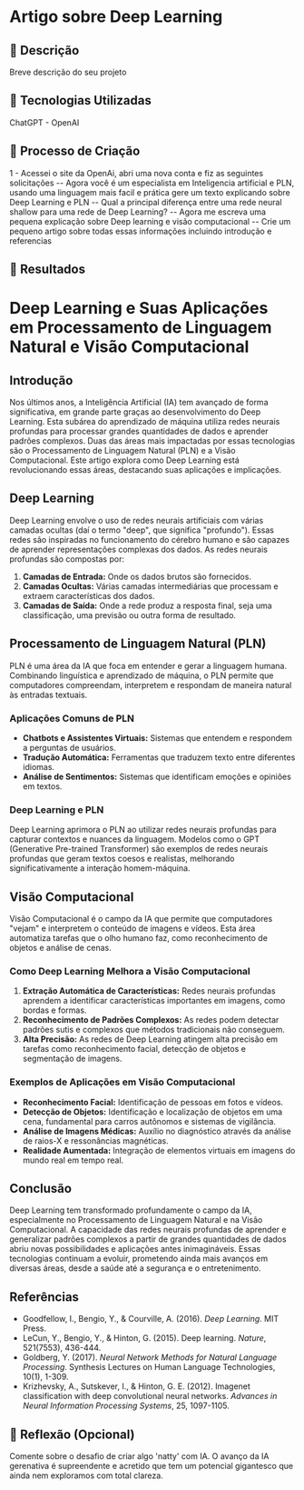 # Artigo sobre Deep Learning

## 📒 Descrição
Breve descrição do seu projeto

## 🤖 Tecnologias Utilizadas
ChatGPT - OpenAI

## 🧐 Processo de Criação
1 - Acessei o site da OpenAi, abri uma nova conta e fiz as seguintes solicitações
  -- Agora você é um especialista em Inteligencia artificial e PLN, usando uma linguagem mais facil e prática gere um texto explicando sobre Deep Learning e PLN
  -- Qual a principal diferença entre uma rede neural shallow para uma rede de Deep Learning?
  -- Agora me escreva uma pequena explicação sobre Deep learning e visão computacional
  -- Crie um pequeno artigo sobre todas essas informações incluindo introdução e referencias

## 🚀 Resultados
# Deep Learning e Suas Aplicações em Processamento de Linguagem Natural e Visão Computacional

## Introdução

Nos últimos anos, a Inteligência Artificial (IA) tem avançado de forma significativa, em grande parte graças ao desenvolvimento do Deep Learning. Esta subárea do aprendizado de máquina utiliza redes neurais profundas para processar grandes quantidades de dados e aprender padrões complexos. Duas das áreas mais impactadas por essas tecnologias são o Processamento de Linguagem Natural (PLN) e a Visão Computacional. Este artigo explora como Deep Learning está revolucionando essas áreas, destacando suas aplicações e implicações.

## Deep Learning

Deep Learning envolve o uso de redes neurais artificiais com várias camadas ocultas (daí o termo "deep", que significa "profundo"). Essas redes são inspiradas no funcionamento do cérebro humano e são capazes de aprender representações complexas dos dados. As redes neurais profundas são compostas por:

1. **Camadas de Entrada:** Onde os dados brutos são fornecidos.
2. **Camadas Ocultas:** Várias camadas intermediárias que processam e extraem características dos dados.
3. **Camadas de Saída:** Onde a rede produz a resposta final, seja uma classificação, uma previsão ou outra forma de resultado.

## Processamento de Linguagem Natural (PLN)

PLN é uma área da IA que foca em entender e gerar a linguagem humana. Combinando linguística e aprendizado de máquina, o PLN permite que computadores compreendam, interpretem e respondam de maneira natural às entradas textuais.

### Aplicações Comuns de PLN
- **Chatbots e Assistentes Virtuais:** Sistemas que entendem e respondem a perguntas de usuários.
- **Tradução Automática:** Ferramentas que traduzem texto entre diferentes idiomas.
- **Análise de Sentimentos:** Sistemas que identificam emoções e opiniões em textos.

### Deep Learning e PLN

Deep Learning aprimora o PLN ao utilizar redes neurais profundas para capturar contextos e nuances da linguagem. Modelos como o GPT (Generative Pre-trained Transformer) são exemplos de redes neurais profundas que geram textos coesos e realistas, melhorando significativamente a interação homem-máquina.

## Visão Computacional

Visão Computacional é o campo da IA que permite que computadores "vejam" e interpretem o conteúdo de imagens e vídeos. Esta área automatiza tarefas que o olho humano faz, como reconhecimento de objetos e análise de cenas.

### Como Deep Learning Melhora a Visão Computacional
1. **Extração Automática de Características:** Redes neurais profundas aprendem a identificar características importantes em imagens, como bordas e formas.
2. **Reconhecimento de Padrões Complexos:** As redes podem detectar padrões sutis e complexos que métodos tradicionais não conseguem.
3. **Alta Precisão:** As redes de Deep Learning atingem alta precisão em tarefas como reconhecimento facial, detecção de objetos e segmentação de imagens.

### Exemplos de Aplicações em Visão Computacional
- **Reconhecimento Facial:** Identificação de pessoas em fotos e vídeos.
- **Detecção de Objetos:** Identificação e localização de objetos em uma cena, fundamental para carros autônomos e sistemas de vigilância.
- **Análise de Imagens Médicas:** Auxílio no diagnóstico através da análise de raios-X e ressonâncias magnéticas.
- **Realidade Aumentada:** Integração de elementos virtuais em imagens do mundo real em tempo real.

## Conclusão

Deep Learning tem transformado profundamente o campo da IA, especialmente no Processamento de Linguagem Natural e na Visão Computacional. A capacidade das redes neurais profundas de aprender e generalizar padrões complexos a partir de grandes quantidades de dados abriu novas possibilidades e aplicações antes inimagináveis. Essas tecnologias continuam a evoluir, prometendo ainda mais avanços em diversas áreas, desde a saúde até a segurança e o entretenimento.

## Referências

- Goodfellow, I., Bengio, Y., & Courville, A. (2016). *Deep Learning*. MIT Press.
- LeCun, Y., Bengio, Y., & Hinton, G. (2015). Deep learning. *Nature*, 521(7553), 436-444.
- Goldberg, Y. (2017). *Neural Network Methods for Natural Language Processing*. Synthesis Lectures on Human Language Technologies, 10(1), 1-309.
- Krizhevsky, A., Sutskever, I., & Hinton, G. E. (2012). Imagenet classification with deep convolutional neural networks. *Advances in Neural Information Processing Systems*, 25, 1097-1105.


## 💭 Reflexão (Opcional)
Comente sobre o desafio de criar algo 'natty' com IA.
O avanço da IA gerenativa é supreendente e acretido que tem um potencial gigantesco que ainda nem exploramos com total clareza.
